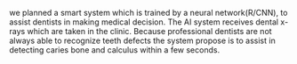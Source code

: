 we planned a smart system which is trained by a neural network(R/CNN), to assist dentists in making medical decision.  The AI system receives dental x-rays which are taken in the clinic. Because professional dentists are not always able to recognize teeth defects the system propose is to assist in detecting caries bone and calculus within a few seconds.
